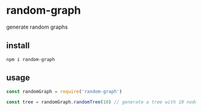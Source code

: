 random-graph
============

generate random graphs

## install

```shell
npm i random-graph
```

## usage

```javascript
const randomGraph = require('random-graph')

const tree = randomGraph.randomTree(10) // generate a tree with 10 nodes
```
